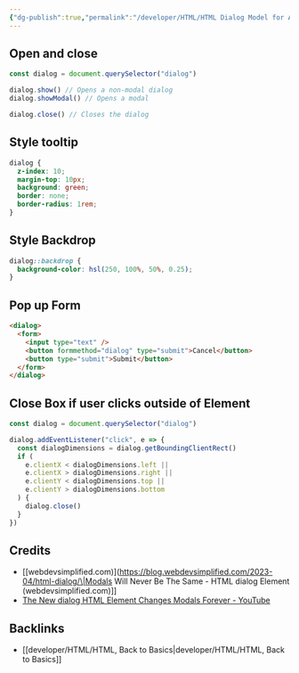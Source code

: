 ```yaml
---
{"dg-publish":true,"permalink":"/developer/HTML/HTML Dialog Model for Accessable Tooltips, Pop-ups, and More/","noteIcon":""}
---
```



## Open and close 
```js
const dialog = document.querySelector("dialog")

dialog.show() // Opens a non-modal dialog
dialog.showModal() // Opens a modal

dialog.close() // Closes the dialog
```

## Style tooltip
```css
dialog {
  z-index: 10;
  margin-top: 10px;
  background: green;
  border: none;
  border-radius: 1rem;
}
```

## Style Backdrop
```css
dialog::backdrop {
  background-color: hsl(250, 100%, 50%, 0.25);
}
```

## Pop up Form
```html
<dialog>
  <form>
    <input type="text" />
    <button formmethod="dialog" type="submit">Cancel</button>
    <button type="submit">Submit</button>
  </form>
</dialog>
```

## Close Box if user clicks outside of Element
```js 
const dialog = document.querySelector("dialog") 

dialog.addEventListener("click", e => {
  const dialogDimensions = dialog.getBoundingClientRect()
  if (
    e.clientX < dialogDimensions.left ||
    e.clientX > dialogDimensions.right ||
    e.clientY < dialogDimensions.top ||
    e.clientY > dialogDimensions.bottom
  ) {
    dialog.close()
  }
})
```

## Credits
- [[webdevsimplified.com)](https://blog.webdevsimplified.com/2023-04/html-dialog/\|Modals Will Never Be The Same - HTML dialog Element (webdevsimplified.com)]]
- [The New dialog HTML Element Changes Modals Forever - YouTube](https://www.youtube.com/watch?v=ywtkJkxJsdg)

## Backlinks
- [[developer/HTML/HTML, Back to Basics\|developer/HTML/HTML, Back to Basics]]